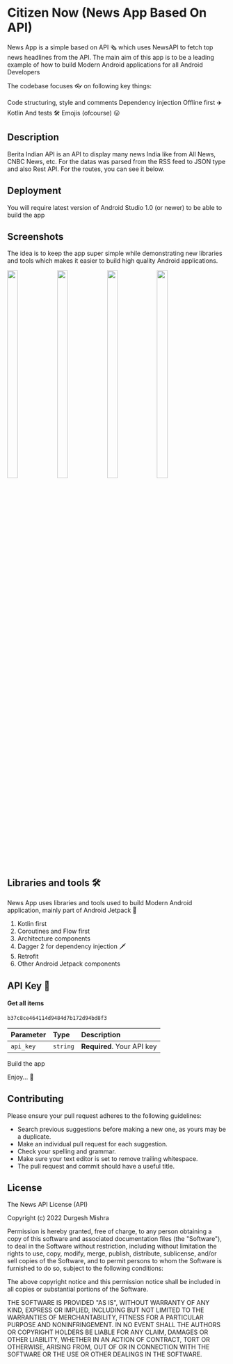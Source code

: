 
# Citizen Now (News App Based On API)

News App is a simple based on API 🗞️ which uses NewsAPI to fetch top news headlines from the API. The main aim of this app is to be a leading example of how to build Modern Android applications for all Android Developers

The codebase focuses 👓 on following key things:

Code structuring, style and comments
Dependency injection
Offline first ✈️
Kotlin
And tests 🛠
Emojis (ofcourse) 😛
## Description
Berita Indian API is an API to display many news India like from All News, CNBC News, etc. For the datas was parsed from the RSS feed to JSON type and also Rest API. For the routes, you can see it below.

## Deployment
You will require latest version of Android Studio 1.0 (or newer) to be able to build the app

## Screenshots
The idea is to keep the app super simple while demonstrating new libraries and tools which makes it easier to build high quality Android applications.

<p float="center">
  <img src="https://user-images.githubusercontent.com/101611806/191099166-d8741da2-c7f8-4625-be66-ec412536441b.png" width=22% height=35%>

 <img src="https://user-images.githubusercontent.com/101611806/191098098-ba774d2c-7e15-4846-88fd-afb665fcbc9a.png" width=22% height=35%>
  
<img src="https://user-images.githubusercontent.com/101611806/191098106-d4808604-fbe7-4765-b84a-f03f7d6fe242.png" width=22% height=35%>
  
<img src="https://user-images.githubusercontent.com/101611806/191098112-2dbcef1c-160f-4677-88d4-7eda808c5d9c.png" width=22% height=35%>
  
</p>

## Libraries and tools 🛠

News App uses libraries and tools used to build Modern Android application, mainly part of Android Jetpack 🚀

1. Kotlin first
2. Coroutines and Flow first
3. Architecture components
4. Dagger 2 for dependency injection 🗡
5. Retrofit
6. Other Android Jetpack components

## API Key 🔑

#### Get all items

```http
b37c8ce464114d9484d7b172d94bd8f3
```

| Parameter | Type     | Description                |
| :-------- | :------- | :------------------------- |
| `api_key` | `string` | **Required**. Your API key |

Build the app

Enjoy... 🎉


## Contributing

Please ensure your pull request adheres to the following guidelines:

* Search previous suggestions before making a new one, as yours may be a duplicate.
* Make an individual pull request for each suggestion.
* Check your spelling and grammar.
* Make sure your text editor is set to remove trailing whitespace.
* The pull request and commit should have a useful title.


## License

The News API License (API)

Copyright (c) 2022  Durgesh Mishra

Permission is hereby granted, free of charge, to any person obtaining a copy
of this software and associated documentation files (the "Software"), to deal
in the Software without restriction, including without limitation the rights
to use, copy, modify, merge, publish, distribute, sublicense, and/or sell
copies of the Software, and to permit persons to whom the Software is
furnished to do so, subject to the following conditions:

The above copyright notice and this permission notice shall be included in all
copies or substantial portions of the Software.

THE SOFTWARE IS PROVIDED "AS IS", WITHOUT WARRANTY OF ANY KIND, EXPRESS OR
IMPLIED, INCLUDING BUT NOT LIMITED TO THE WARRANTIES OF MERCHANTABILITY,
FITNESS FOR A PARTICULAR PURPOSE AND NONINFRINGEMENT. IN NO EVENT SHALL THE
AUTHORS OR COPYRIGHT HOLDERS BE LIABLE FOR ANY CLAIM, DAMAGES OR OTHER
LIABILITY, WHETHER IN AN ACTION OF CONTRACT, TORT OR OTHERWISE, ARISING FROM,
OUT OF OR IN CONNECTION WITH THE SOFTWARE OR THE USE OR OTHER DEALINGS IN THE
SOFTWARE.
